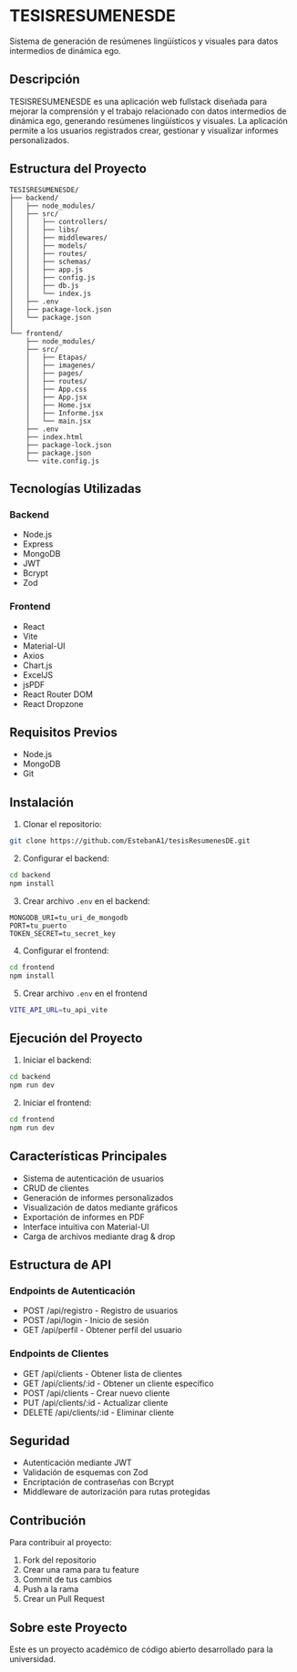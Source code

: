 # TESISRESUMENESDE

Sistema de generación de resúmenes lingüísticos y visuales para datos intermedios de dinámica ego.

## Descripción

TESISRESUMENESDE es una aplicación web fullstack diseñada para mejorar la comprensión y el trabajo relacionado con datos intermedios de dinámica ego, generando resúmenes lingüísticos y visuales. La aplicación permite a los usuarios registrados crear, gestionar y visualizar informes personalizados.

## Estructura del Proyecto

```
TESISRESUMENESDE/
├── backend/
│   ├── node_modules/
│   ├── src/
│   │   ├── controllers/
│   │   ├── libs/
│   │   ├── middlewares/
│   │   ├── models/
│   │   ├── routes/
│   │   ├── schemas/
│   │   ├── app.js
│   │   ├── config.js
│   │   ├── db.js
│   │   └── index.js
│   ├── .env
│   ├── package-lock.json
│   └── package.json
│
└── frontend/
    ├── node_modules/
    ├── src/
    │   ├── Etapas/
    │   ├── imagenes/
    │   ├── pages/
    │   ├── routes/
    │   ├── App.css
    │   ├── App.jsx
    │   ├── Home.jsx
    │   ├── Informe.jsx
    │   └── main.jsx
    ├── .env
    ├── index.html
    ├── package-lock.json
    ├── package.json
    └── vite.config.js
```

## Tecnologías Utilizadas

### Backend
- Node.js
- Express
- MongoDB
- JWT
- Bcrypt
- Zod

### Frontend
- React
- Vite
- Material-UI
- Axios
- Chart.js
- ExcelJS
- jsPDF
- React Router DOM
- React Dropzone

## Requisitos Previos

- Node.js
- MongoDB
- Git

## Instalación

1. Clonar el repositorio:
```bash
git clone https://github.com/EstebanA1/tesisResumenesDE.git
```

2. Configurar el backend:
```bash
cd backend
npm install
```

3. Crear archivo `.env` en el backend:
```env
MONGODB_URI=tu_uri_de_mongodb
PORT=tu_puerto
TOKEN_SECRET=tu_secret_key
```

4. Configurar el frontend:
```bash
cd frontend
npm install
```

5. Crear archivo `.env` en el frontend
```bash
VITE_API_URL=tu_api_vite
```
## Ejecución del Proyecto

1. Iniciar el backend:
```bash
cd backend
npm run dev
```

2. Iniciar el frontend:
```bash
cd frontend
npm run dev
```

## Características Principales

- Sistema de autenticación de usuarios
- CRUD de clientes
- Generación de informes personalizados
- Visualización de datos mediante gráficos
- Exportación de informes en PDF
- Interface intuitiva con Material-UI
- Carga de archivos mediante drag & drop

## Estructura de API

### Endpoints de Autenticación
- POST /api/registro - Registro de usuarios
- POST /api/login - Inicio de sesión
- GET /api/perfil - Obtener perfil del usuario

### Endpoints de Clientes
- GET /api/clients - Obtener lista de clientes
- GET /api/clients/:id - Obtener un cliente específico
- POST /api/clients - Crear nuevo cliente
- PUT /api/clients/:id - Actualizar cliente
- DELETE /api/clients/:id - Eliminar cliente

## Seguridad

- Autenticación mediante JWT
- Validación de esquemas con Zod
- Encriptación de contraseñas con Bcrypt
- Middleware de autorización para rutas protegidas

## Contribución

Para contribuir al proyecto:
1. Fork del repositorio
2. Crear una rama para tu feature
3. Commit de tus cambios
4. Push a la rama
5. Crear un Pull Request

## Sobre este Proyecto

Este es un proyecto académico de código abierto desarrollado para la universidad.